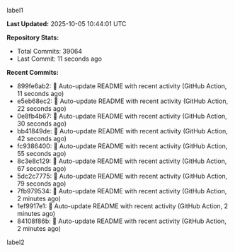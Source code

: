 
label1 
<!-- ACTIVITY_START -->
**Last Updated:** 2025-10-05 10:44:01 UTC

**Repository Stats:**
- Total Commits: 39064
- Last Commit: 11 seconds ago

**Recent Commits:**
- 899fe6ab2: 🤖 Auto-update README with recent activity (GitHub Action, 11 seconds ago)
- e5eb68ec2: 🤖 Auto-update README with recent activity (GitHub Action, 22 seconds ago)
- 0e8fb4b67: 🤖 Auto-update README with recent activity (GitHub Action, 30 seconds ago)
- bb41849de: 🤖 Auto-update README with recent activity (GitHub Action, 42 seconds ago)
- fc9386400: 🤖 Auto-update README with recent activity (GitHub Action, 55 seconds ago)
- 8c3e8c129: 🤖 Auto-update README with recent activity (GitHub Action, 67 seconds ago)
- 5dc2c7775: 🤖 Auto-update README with recent activity (GitHub Action, 79 seconds ago)
- 7fb979534: 🤖 Auto-update README with recent activity (GitHub Action, 2 minutes ago)
- 1ef9917e1: 🤖 Auto-update README with recent activity (GitHub Action, 2 minutes ago)
- 84108f86b: 🤖 Auto-update README with recent activity (GitHub Action, 2 minutes ago)
<!-- ACTIVITY_END -->

label2
